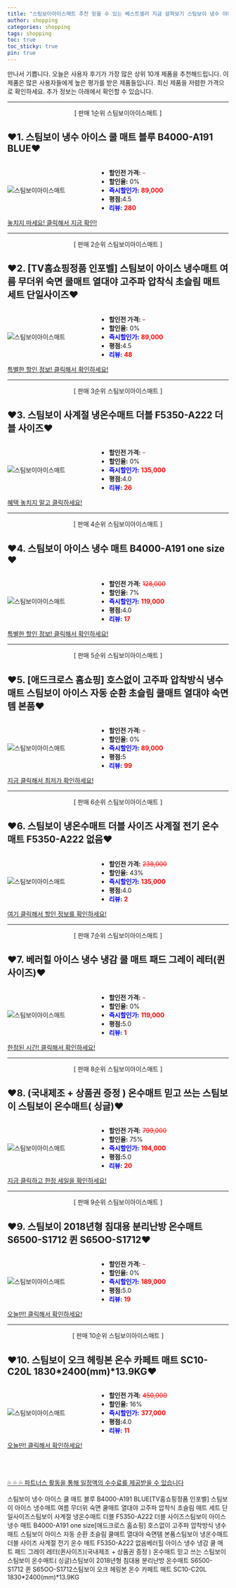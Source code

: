 ```yaml
---
title: "스팀보이아이스매트 추천 믿을 수 있는 베스트셀러 지금 살펴보기 스팀보이 냉수 아이스 쿨 매트"
author: shopping
categories: shopping
tags: shopping
toc: true
toc_sticky: true
pin: true
---
```

만나서 기쁩니다. 오늘은 사용자 후기가 가장 많은 상위 10개 제품을 추천해드립니다. 이 제품은 많은 사용자들에게 높은 평가를 받은 제품들입니다. 최신 제품을 저렴한 가격으로 확인하세요. 추가 정보는 아래에서 확인할 수 있습니다.

---
<p class="toplist" style="margin: 0 auto; display: block; width: fit-content;">[ 판매 1순위 스팀보이아이스매트 ]</p>

<h2><strong>❤️1. 스팀보이 냉수 아이스 쿨 매트 블루 B4000-A191 BLUE❤️</strong></h2>

<div style="display: flex; align-items: center;">
    <div style="flex: 0.4;">
        <img src="https://thumbnail8.coupangcdn.com/thumbnails/remote/230x230ex/image/vendor_inventory/e74d/c0479e3b0b8ea5bc6bb20826d387ad0e15573e022802017e2e8f3082a311.jpg" alt="스팀보이아이스매트" style="max-width: 100%;">
    </div>
    <div style="flex: 0.6; margin-left: 10px;">
        <ul>
            <li><strong>할인전 가격:</strong> <del style="color: red;">-</del></li>
            <li><strong>할인율:</strong> 0%</li>
            <li><span style='color:blue'><strong>즉시할인가:</strong></span> <span style='color:red'><strong>89,000</strong></span></li>
            <li><strong>평점:</strong>4.5</li>
            <li><span style='color:blue'><strong>리뷰:</strong></span> <span style='color:red'><strong>280</strong></span></li>
        </ul>
    </div>
</div>
<div class="center">
    <a href="https://William4Davisa.github.io?lptag=AF9450613&subid=githubio&pageKey=6523402341&traceid=V0-153&itemId=17741765716&vendorItemId=81705851328" class="myButton">
        놓치지 마세요! 클릭해서 지금 확인!
    </a>
</div>


---
<p class="toplist" style="margin: 0 auto; display: block; width: fit-content;">[ 판매 2순위 스팀보이아이스매트 ]</p>

<h2><strong>❤️2. [TV홈쇼핑정품 인포벨] 스팀보이 아이스 냉수매트 여름 무더위 숙면 쿨매트 열대야 고주파 압착식 초슬림 매트 세트 단일사이즈❤️</strong></h2>

<div style="display: flex; align-items: center;">
    <div style="flex: 0.4;">
        <img src="https://thumbnail6.coupangcdn.com/thumbnails/remote/230x230ex/image/vendor_inventory/46dd/5371245a4ac9364e4be0f0b7f935f270fb9b0a53f9a89f6b5a583acd8fcb.jpg" alt="스팀보이아이스매트" style="max-width: 100%;">
    </div>
    <div style="flex: 0.6; margin-left: 10px;">
        <ul>
            <li><strong>할인전 가격:</strong> <del style="color: red;">-</del></li>
            <li><strong>할인율:</strong> 0%</li>
            <li><span style='color:blue'><strong>즉시할인가:</strong></span> <span style='color:red'><strong>89,000</strong></span></li>
            <li><strong>평점:</strong>4.5</li>
            <li><span style='color:blue'><strong>리뷰:</strong></span> <span style='color:red'><strong>48</strong></span></li>
        </ul>
    </div>
</div>
<div class="center">
    <a href="https://William4Davisa.github.io?lptag=AF9450613&subid=githubio&pageKey=7465999099&traceid=V0-153&itemId=19470893559&vendorItemId=76740275766" class="myButton">
        특별한 할인 정보! 클릭해서 확인하세요!
    </a>
</div>


---
<p class="toplist" style="margin: 0 auto; display: block; width: fit-content;">[ 판매 3순위 스팀보이아이스매트 ]</p>

<h2><strong>❤️3. 스팀보이 사계절 냉온수매트 더블 F5350-A222 더블 사이즈❤️</strong></h2>

<div style="display: flex; align-items: center;">
    <div style="flex: 0.4;">
        <img src="https://thumbnail8.coupangcdn.com/thumbnails/remote/230x230ex/image/vendor_inventory/aa4a/7cfa558cc365a6232d671ae0b4cb42047237b3a2d40224f53f43be485ac9.jpg" alt="스팀보이아이스매트" style="max-width: 100%;">
    </div>
    <div style="flex: 0.6; margin-left: 10px;">
        <ul>
            <li><strong>할인전 가격:</strong> <del style="color: red;">-</del></li>
            <li><strong>할인율:</strong> 0%</li>
            <li><span style='color:blue'><strong>즉시할인가:</strong></span> <span style='color:red'><strong>135,000</strong></span></li>
            <li><strong>평점:</strong>4.0</li>
            <li><span style='color:blue'><strong>리뷰:</strong></span> <span style='color:red'><strong>26</strong></span></li>
        </ul>
    </div>
</div>
<div class="center">
    <a href="https://William4Davisa.github.io?lptag=AF9450613&subid=githubio&pageKey=6593725423&traceid=V0-153&itemId=14888867537&vendorItemId=81445027416" class="myButton">
        혜택 놓치지 말고 클릭하세요!
    </a>
</div>


---
<p class="toplist" style="margin: 0 auto; display: block; width: fit-content;">[ 판매 4순위 스팀보이아이스매트 ]</p>

<h2><strong>❤️4. 스팀보이 아이스 냉수 매트 B4000-A191 one size❤️</strong></h2>

<div style="display: flex; align-items: center;">
    <div style="flex: 0.4;">
        <img src="https://thumbnail7.coupangcdn.com/thumbnails/remote/230x230ex/image/vendor_inventory/04a6/041172d8569af07d4b2ae74e5aad65c4bcf7add628cc259d345f1c9d240b.jpg" alt="스팀보이아이스매트" style="max-width: 100%;">
    </div>
    <div style="flex: 0.6; margin-left: 10px;">
        <ul>
            <li><strong>할인전 가격:</strong> <del style="color: red;">128,000</del></li>
            <li><strong>할인율:</strong> 7%</li>
            <li><span style='color:blue'><strong>즉시할인가:</strong></span> <span style='color:red'><strong>119,000</strong></span></li>
            <li><strong>평점:</strong>4.0</li>
            <li><span style='color:blue'><strong>리뷰:</strong></span> <span style='color:red'><strong>17</strong></span></li>
        </ul>
    </div>
</div>
<div class="center">
    <a href="https://William4Davisa.github.io?lptag=AF9450613&subid=githubio&pageKey=7607199847&traceid=V0-153&itemId=20138466612&vendorItemId=88408719794" class="myButton">
        특별한 할인 정보! 클릭해서 확인하세요!
    </a>
</div>


---
<p class="toplist" style="margin: 0 auto; display: block; width: fit-content;">[ 판매 5순위 스팀보이아이스매트 ]</p>

<h2><strong>❤️5. [애드크로스 홈쇼핑] 호스없이 고주파 압착방식 냉수매트 스팀보이 아이스 자동 순환 초슬림 쿨매트 열대야 숙면템 본품❤️</strong></h2>

<div style="display: flex; align-items: center;">
    <div style="flex: 0.4;">
        <img src="https://thumbnail6.coupangcdn.com/thumbnails/remote/230x230ex/image/vendor_inventory/c1bb/98b9fa800b0bd3df8e186c0401b5a48974c78f7687f5153d7fd2fec32f59.jpg" alt="스팀보이아이스매트" style="max-width: 100%;">
    </div>
    <div style="flex: 0.6; margin-left: 10px;">
        <ul>
            <li><strong>할인전 가격:</strong> <del style="color: red;">-</del></li>
            <li><strong>할인율:</strong> 0%</li>
            <li><span style='color:blue'><strong>즉시할인가:</strong></span> <span style='color:red'><strong>89,000</strong></span></li>
            <li><strong>평점:</strong>5</li>
            <li><span style='color:blue'><strong>리뷰:</strong></span> <span style='color:red'><strong>99</strong></span></li>
        </ul>
    </div>
</div>
<div class="center">
    <a href="https://William4Davisa.github.io?lptag=AF9450613&subid=githubio&pageKey=7619111628&traceid=V0-153&itemId=20196107284&vendorItemId=76835998630" class="myButton">
        지금 클릭해서 최저가 확인하세요!
    </a>
</div>


---
<p class="toplist" style="margin: 0 auto; display: block; width: fit-content;">[ 판매 6순위 스팀보이아이스매트 ]</p>

<h2><strong>❤️6. 스팀보이 냉온수매트 더블 사이즈 사계절 전기 온수 매트 F5350-A222 없음❤️</strong></h2>

<div style="display: flex; align-items: center;">
    <div style="flex: 0.4;">
        <img src="https://thumbnail8.coupangcdn.com/thumbnails/remote/230x230ex/image/vendor_inventory/aa4a/7cfa558cc365a6232d671ae0b4cb42047237b3a2d40224f53f43be485ac9.jpg" alt="스팀보이아이스매트" style="max-width: 100%;">
    </div>
    <div style="flex: 0.6; margin-left: 10px;">
        <ul>
            <li><strong>할인전 가격:</strong> <del style="color: red;">238,000</del></li>
            <li><strong>할인율:</strong> 43%</li>
            <li><span style='color:blue'><strong>즉시할인가:</strong></span> <span style='color:red'><strong>135,000</strong></span></li>
            <li><strong>평점:</strong>4.0</li>
            <li><span style='color:blue'><strong>리뷰:</strong></span> <span style='color:red'><strong>2</strong></span></li>
        </ul>
    </div>
</div>
<div class="center">
    <a href="https://William4Davisa.github.io?lptag=AF9450613&subid=githubio&pageKey=7763134347&traceid=V0-153&itemId=20939436029&vendorItemId=88069925025" class="myButton">
        여기 클릭해서 할인 정보를 확인하세요!
    </a>
</div>


---
<p class="toplist" style="margin: 0 auto; display: block; width: fit-content;">[ 판매 7순위 스팀보이아이스매트 ]</p>

<h2><strong>❤️7. 베러힐 아이스 냉수 냉감 쿨 매트 패드 그레이 레터(퀸사이즈)❤️</strong></h2>

<div style="display: flex; align-items: center;">
    <div style="flex: 0.4;">
        <img src="https://thumbnail10.coupangcdn.com/thumbnails/remote/230x230ex/image/vendor_inventory/b010/603e5688468a81f327c44f205d9897b80d25af676f6e16bf046ce564b01f.jpg" alt="스팀보이아이스매트" style="max-width: 100%;">
    </div>
    <div style="flex: 0.6; margin-left: 10px;">
        <ul>
            <li><strong>할인전 가격:</strong> <del style="color: red;">-</del></li>
            <li><strong>할인율:</strong> 0%</li>
            <li><span style='color:blue'><strong>즉시할인가:</strong></span> <span style='color:red'><strong>119,000</strong></span></li>
            <li><strong>평점:</strong>5.0</li>
            <li><span style='color:blue'><strong>리뷰:</strong></span> <span style='color:red'><strong>1</strong></span></li>
        </ul>
    </div>
</div>
<div class="center">
    <a href="https://William4Davisa.github.io?lptag=AF9450613&subid=githubio&pageKey=8073219606&traceid=V0-153&itemId=22731883112&vendorItemId=89767195529" class="myButton">
        한정된 시간! 클릭해서 확인하세요!
    </a>
</div>


---
<p class="toplist" style="margin: 0 auto; display: block; width: fit-content;">[ 판매 8순위 스팀보이아이스매트 ]</p>

<h2><strong>❤️8. (국내제조 + 상품권 증정 ) 온수매트 믿고 쓰는 스팀보이 스팀보이 온수매트( 싱글)❤️</strong></h2>

<div style="display: flex; align-items: center;">
    <div style="flex: 0.4;">
        <img src="https://thumbnail7.coupangcdn.com/thumbnails/remote/230x230ex/image/vendor_inventory/d6e6/9fa9d59c6a111ebf2b71240f9fe73434f1c1144daf15dce825759eb01d1c.png" alt="스팀보이아이스매트" style="max-width: 100%;">
    </div>
    <div style="flex: 0.6; margin-left: 10px;">
        <ul>
            <li><strong>할인전 가격:</strong> <del style="color: red;">799,000</del></li>
            <li><strong>할인율:</strong> 75%</li>
            <li><span style='color:blue'><strong>즉시할인가:</strong></span> <span style='color:red'><strong>194,000</strong></span></li>
            <li><strong>평점:</strong>5.0</li>
            <li><span style='color:blue'><strong>리뷰:</strong></span> <span style='color:red'><strong>20</strong></span></li>
        </ul>
    </div>
</div>
<div class="center">
    <a href="https://William4Davisa.github.io?lptag=AF9450613&subid=githubio&pageKey=7635432506&traceid=V0-153&itemId=20274102090&vendorItemId=86683736117" class="myButton">
        지금 클릭하고 한정 세일을 확인하세요!
    </a>
</div>


---
<p class="toplist" style="margin: 0 auto; display: block; width: fit-content;">[ 판매 9순위 스팀보이아이스매트 ]</p>

<h2><strong>❤️9. 스팀보이 2018년형 침대용 분리난방 온수매트 S6500-S1712 퀸 S65OO-S1712❤️</strong></h2>

<div style="display: flex; align-items: center;">
    <div style="flex: 0.4;">
        <img src="https://thumbnail7.coupangcdn.com/thumbnails/remote/230x230ex/image/vendor_inventory/a909/042c63899b576f61c6565e9816d5583c7ade858beb50d154ebdb14db8125.jpg" alt="스팀보이아이스매트" style="max-width: 100%;">
    </div>
    <div style="flex: 0.6; margin-left: 10px;">
        <ul>
            <li><strong>할인전 가격:</strong> <del style="color: red;">-</del></li>
            <li><strong>할인율:</strong> 0%</li>
            <li><span style='color:blue'><strong>즉시할인가:</strong></span> <span style='color:red'><strong>189,000</strong></span></li>
            <li><strong>평점:</strong>5.0</li>
            <li><span style='color:blue'><strong>리뷰:</strong></span> <span style='color:red'><strong>19</strong></span></li>
        </ul>
    </div>
</div>
<div class="center">
    <a href="https://William4Davisa.github.io?lptag=AF9450613&subid=githubio&pageKey=318153028&traceid=V0-153&itemId=1015577714&vendorItemId=5462666282" class="myButton">
        오늘만! 클릭해서 확인하세요!
    </a>
</div>


---
<p class="toplist" style="margin: 0 auto; display: block; width: fit-content;">[ 판매 10순위 스팀보이아이스매트 ]</p>

<h2><strong>❤️10. 스팀보이 오크 헤링본 온수 카페트 매트 SC10-C20L 1830*2400(mm)*13.9KG❤️</strong></h2>

<div style="display: flex; align-items: center;">
    <div style="flex: 0.4;">
        <img src="https://thumbnail8.coupangcdn.com/thumbnails/remote/230x230ex/image/vendor_inventory/2148/ef920fda38dfa523a5bafa4076878cf315771f802860f1d6a54cf65131bf.jpg" alt="스팀보이아이스매트" style="max-width: 100%;">
    </div>
    <div style="flex: 0.6; margin-left: 10px;">
        <ul>
            <li><strong>할인전 가격:</strong> <del style="color: red;">450,000</del></li>
            <li><strong>할인율:</strong> 16%</li>
            <li><span style='color:blue'><strong>즉시할인가:</strong></span> <span style='color:red'><strong>377,000</strong></span></li>
            <li><strong>평점:</strong>4.0</li>
            <li><span style='color:blue'><strong>리뷰:</strong></span> <span style='color:red'><strong>11</strong></span></li>
        </ul>
    </div>
</div>
<div class="center">
    <a href="https://William4Davisa.github.io?lptag=AF9450613&subid=githubio&pageKey=6261154324&traceid=V0-153&itemId=12748575355&vendorItemId=81428332310" class="myButton">
        오늘만! 클릭해서 확인하세요!
    </a>
</div>

<br><br><br>[💦 💦 💦 파트너스 활동을 통해 일정액의 수수료를 제공받을 수 있습니다](https://link.coupang.com/a/bcpT2c)<br><br>스팀보이 냉수 아이스 쿨 매트 블루 B4000-A191 BLUE[TV홈쇼핑정품 인포벨] 스팀보이 아이스 냉수매트 여름 무더위 숙면 쿨매트 열대야 고주파 압착식 초슬림 매트 세트 단일사이즈스팀보이 사계절 냉온수매트 더블 F5350-A222 더블 사이즈스팀보이 아이스 냉수 매트 B4000-A191 one size[애드크로스 홈쇼핑] 호스없이 고주파 압착방식 냉수매트 스팀보이 아이스 자동 순환 초슬림 쿨매트 열대야 숙면템 본품스팀보이 냉온수매트 더블 사이즈 사계절 전기 온수 매트 F5350-A222 없음베러힐 아이스 냉수 냉감 쿨 매트 패드 그레이 레터(퀸사이즈)(국내제조 + 상품권 증정 ) 온수매트 믿고 쓰는 스팀보이 스팀보이 온수매트( 싱글)스팀보이 2018년형 침대용 분리난방 온수매트 S6500-S1712 퀸 S65OO-S1712스팀보이 오크 헤링본 온수 카페트 매트 SC10-C20L 1830*2400(mm)*13.9KG